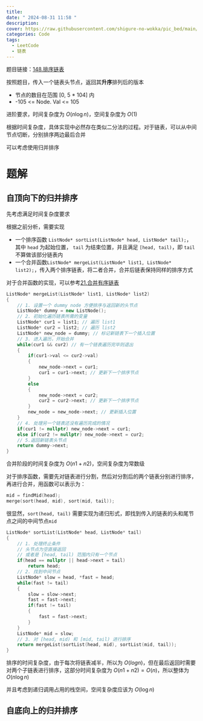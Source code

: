 ```yaml
---
title: 
date: " 2024-08-31 11:58 "
description: 
cover: https://raw.githubusercontent.com/shigure-no-wokka/pic_bed/main/imgs/family_code.jpg
categories: Code
tags:
  - LeetCode
  - 链表
---
```


题目链接：[148.排序链表](https://leetcode.cn/problems/sort-list/description/?envType=study-plan-v2&envId=top-100-liked)

按照题目，传入一个链表头节点，返回其**升序**排列后的版本

- 节点的数目在范围 [0, 5 * 104] 内
- -105 <= Node. Val <= 105

进阶要求，时间复杂度为 $O(n\log{n})$，空间复杂度为 $O(1)$

根据时间复杂度，具体实现中必然存在类似二分法的过程。对于链表，可以从中间节点切断，分别排序两边最后合并

可以考虑使用归并排序

<!--more-->

# 题解

## 自顶向下的归并排序

先考虑满足时间复杂度要求

根据之前分析，需要实现
- 一个排序函数 `ListNode* sortList(ListNode* head, ListNode* tail);`，其中 `head` 为起始位置， `tail` 为结束位置，并且满足 `[head, tail)`，即 `tail` 不算做该部分链表内
- 一个合并函数`ListNode* mergeList(ListNode* list1, ListNode* list2);`，传入两个排序链表，将二者合并，合并后链表保持同样的排序方式

对于合并函数的实现，可以参考[21.合并有序链表](0021.合并有序链表.md)

```cpp
ListNode* mergeList(ListNode* list1, ListNode* list2)
{
    // 1. 设置一个 dummy node 方便排序与返回新的头节点
    ListNode* dummy = new ListNode();
    // 2. 初始化遍历链表所需的变量
    ListNode* cur1 = list1; // 遍历 list1
    ListNode* cur2 = list2; // 遍历 list2
    ListNode* new_node = dummy; // 标记新链表下一个插入位置
    // 3. 进入遍历，开始合并
    while(cur1 && cur2) // 有一个链表遍历完毕则退出
    {
        if(cur1->val <= cur2->val)
        {
            new_node->next = cur1;
            cur1 = cur1->next; // 更新下一个排序节点
        }
        else
        {
            new_node->next = cur2;
            cur2 = cur2->next; // 更新下一个排序节点
        }
        new_node = new_node->next; // 更新插入位置
    }
    // 4. 处理另一个链表还没有遍历完成的情况
    if(cur1 != nullptr) new_node->next = cur1;
    else if(cur2 != nullptr) new_node->next = cur2;
    // 5.返回新链表头节点
    return dummy->next;
}
```

合并阶段的时间复杂度为 $O(n1+n2)$，空间复杂度为常数级


对于排序函数，需要先对链表进行分割，然后对分割后的两个链表分别进行排序，再进行合并，用函数可以表示为：

```cpp
mid = findMid(head);
merge(sort(head, mid), sort(mid, tail));
```

很显然，`sort(head, tail)` 需要实现为递归形式，即找到传入的链表的头和尾节点之间的中间节点`mid`

```cpp
ListNode* sortList(ListNode* head, ListNode* tail)
{
    // 1. 处理终止条件
    // 头节点为空直接返回
    // 或者是 [head, tail) 范围内只有一个节点
    if(head == nullptr || head->next = tail) 
        return head;
    // 2. 找到中间节点
    ListNode* slow = head, *fast = head;
    while(fast != tail)
    {
        slow = slow->next;
        fast = fast->next;
        if(fast != tail)
        {
            fast = fast->next;
        }
    }
    ListNode* mid = slow;
    // 3. 对 [head, mid) 和 [mid, tail) 进行排序
    return mergeList(sortList(head, mid), sortList(mid, tail));
}
```

排序的时间复杂度，由于每次将链表减半，所以为 $O(log{n})$，但在最后返回时需要对两个子链表进行排序，这部分时间复杂度为 $O(n1 + n2) = O(n)$，所以整体为 $O(n\log{n})$

并且考虑到递归调用占用的栈空间，空间复杂度应该为 $O(\log{n})$


## 自底向上的归并排序

